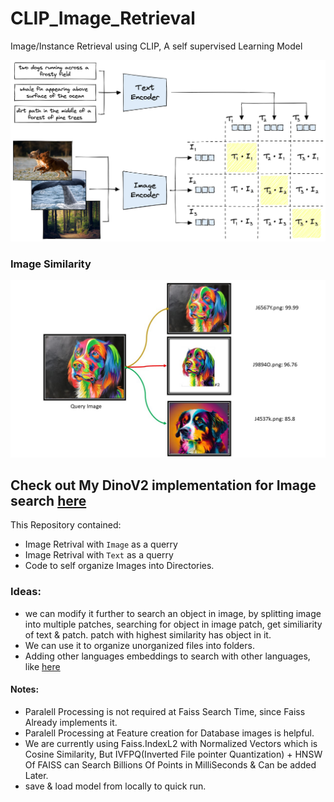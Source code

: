 # CLIP_Image_Retrieval
Image/Instance Retrieval using CLIP, A self supervised Learning Model

![architecture](assets/Clip_architecture.png)

### Image Similarity

![Retrieval](assets/result.jpg)

## Check out My DinoV2 implementation for Image search [here](https://github.com/purnasai/Dino_V2)

This Repository contained:
- Image Retrival with `Image` as a querry
- Image Retrival with `Text` as a querry
- Code to self organize Images into Directories.

### Ideas:
- we can modify it further to search an object in image, by splitting image into multiple patches, searching for object in image patch, get similiarity of text & patch. patch with highest similarity has object in it.
- We can use it to organize unorganized files into folders.
- Adding other languages embeddings to search with other languages, like [here](https://github.com/clip-italian/clip-italian/)

#### Notes:
- Paralell Processing is not required at Faiss Search Time, since Faiss Already implements it.
- Paralell Processing at Feature creation for Database images is helpful.
- We are currently using Faiss.IndexL2 with Normalized Vectors which is Cosine Similarity, But IVFPQ(Inverted File pointer Quantization) + HNSW Of FAISS can Search Billions Of Points in MilliSeconds & Can be added Later.
- save & load model from locally to quick run.
